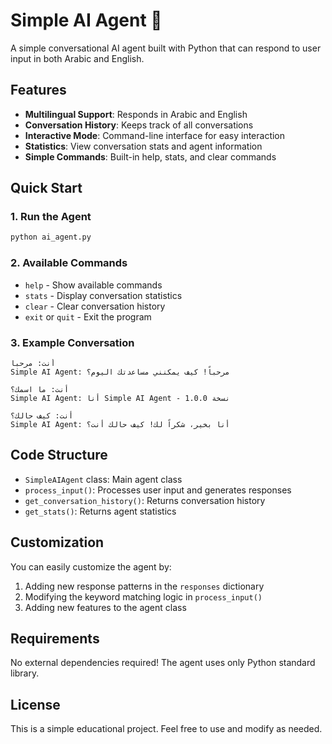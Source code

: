 # Simple AI Agent 🤖

A simple conversational AI agent built with Python that can respond to user input in both Arabic and English.

## Features

- **Multilingual Support**: Responds in Arabic and English
- **Conversation History**: Keeps track of all conversations
- **Interactive Mode**: Command-line interface for easy interaction
- **Statistics**: View conversation stats and agent information
- **Simple Commands**: Built-in help, stats, and clear commands

## Quick Start

### 1. Run the Agent
```bash
python ai_agent.py
```

### 2. Available Commands
- `help` - Show available commands
- `stats` - Display conversation statistics
- `clear` - Clear conversation history
- `exit` or `quit` - Exit the program

### 3. Example Conversation
```
أنت: مرحبا
Simple AI Agent: مرحباً! كيف يمكنني مساعدتك اليوم؟

أنت: ما اسمك؟
Simple AI Agent: أنا Simple AI Agent - نسخة 1.0.0

أنت: كيف حالك؟
Simple AI Agent: أنا بخير، شكراً لك! كيف حالك أنت؟
```

## Code Structure

- `SimpleAIAgent` class: Main agent class
- `process_input()`: Processes user input and generates responses
- `get_conversation_history()`: Returns conversation history
- `get_stats()`: Returns agent statistics

## Customization

You can easily customize the agent by:
1. Adding new response patterns in the `responses` dictionary
2. Modifying the keyword matching logic in `process_input()`
3. Adding new features to the agent class

## Requirements

No external dependencies required! The agent uses only Python standard library.

## License

This is a simple educational project. Feel free to use and modify as needed.
